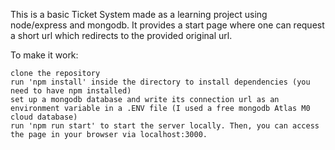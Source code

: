 This is a basic Ticket System made as a learning project using node/express and mongodb. It provides a start page where one can request a short url which redirects to the provided original url.

To make it work:

    clone the repository
    run 'npm install' inside the directory to install dependencies (you need to have npm installed)
    set up a mongodb database and write its connection url as an environment variable in a .ENV file (I used a free mongodb Atlas M0 cloud database)
    run 'npm run start' to start the server locally. Then, you can access the page in your browser via localhost:3000.


